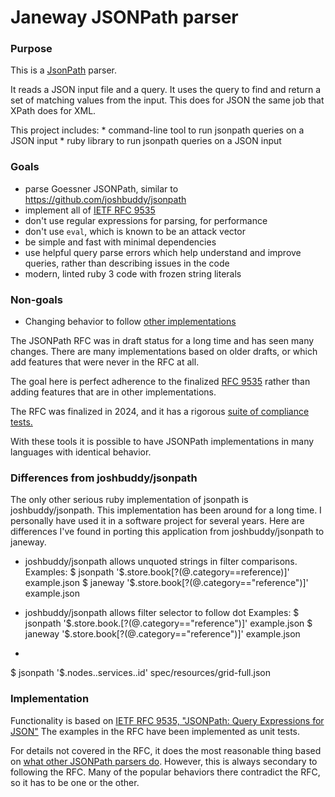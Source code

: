 # Janeway JSONPath parser

### Purpose

This is a [JsonPath](https://goessner.net/articles/JsonPath/) parser.

It reads a JSON input file and a query.
It uses the query to find and return a set of matching values from the input.
This does for JSON the same job that XPath does for XML.

This project includes:
    * command-line tool to run jsonpath queries on a JSON input
    * ruby library to run jsonpath queries on a JSON input

### Goals

* parse Goessner JSONPath, similar to https://github.com/joshbuddy/jsonpath
* implement all of [IETF RFC 9535](https://github.com/ietf-wg-jsonpath)
* don't use regular expressions for parsing, for performance
* don't use `eval`, which is known to be an attack vector
* be simple and fast with minimal dependencies
* use helpful query parse errors which help understand and improve queries, rather than describing issues in the code
* modern, linted ruby 3 code with frozen string literals

### Non-goals

* Changing behavior to follow [other implementations](https://cburgmer.github.io/json-path-comparison/)

The JSONPath RFC was in draft status for a long time and has seen many changes.
There are many implementations based on older drafts, or which add features that were never in the RFC at all.

The goal here is perfect adherence to the finalized [RFC 9535](https://github.com/ietf-wg-jsonpath) rather than adding features that are in other implementations.

The RFC was finalized in 2024, and it has a rigorous [suite of compliance tests.](https://github.com/jsonpath-standard/jsonpath-compliance-test-suite)

With these tools it is possible to have JSONPath implementations in many languages with identical behavior.

### Differences from joshbuddy/jsonpath

The only other serious ruby implementation of jsonpath is joshbuddy/jsonpath.
This implementation has been around for a long time.
I personally have used it in a software project for several years.
Here are differences I've found in porting this application from joshbuddy/jsonpath to janeway.

* joshbuddy/jsonpath allows unquoted strings in filter comparisons.
Examples:
$ jsonpath '$.store.book[?(@.category==reference)]' example.json
$ janeway '$.store.book[?(@.category=="reference")]' example.json

* joshbuddy/jsonpath allows filter selector to follow dot
Examples:
$ jsonpath '$.store.book.[?(@.category=="reference")]' example.json
$ janeway '$.store.book[?(@.category=="reference")]' example.json

*
$ jsonpath '$.nodes..services..id' spec/resources/grid-full.json

### Implementation

Functionality is based on [IETF RFC 9535, "JSONPath: Query Expressions for JSON"](https://www.rfc-editor.org/rfc/rfc9535.html#filter-selector)
The examples in the RFC have been implemented as unit tests.

For details not covered in the RFC, it does the most reasonable thing based on [what other JSONPath parsers do](https://cburgmer.github.io/json-path-comparison/). However, this is always secondary to following the RFC. Many of the popular behaviors there contradict the RFC, so it has to be one or the other.

